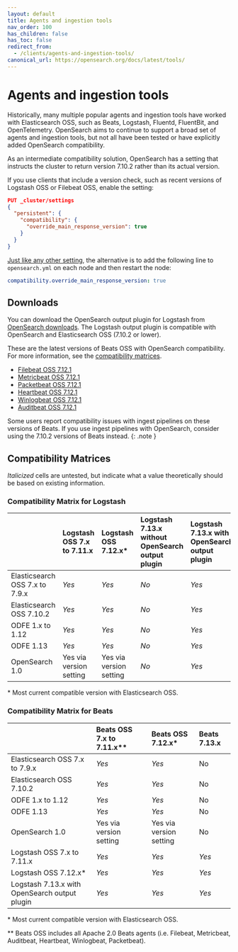 ```yaml
---
layout: default
title: Agents and ingestion tools
nav_order: 100
has_children: false
has_toc: false
redirect_from:
  - /clients/agents-and-ingestion-tools/
canonical_url: https://opensearch.org/docs/latest/tools/
---
```


# Agents and ingestion tools

Historically, many multiple popular agents and ingestion tools have worked with Elasticsearch OSS, such as Beats, Logstash, Fluentd, FluentBit, and OpenTelemetry. OpenSearch aims to continue to support a broad set of agents and ingestion tools, but not all have been tested or have explicitly added OpenSearch compatibility.

As an intermediate compatibility solution, OpenSearch has a setting that instructs the cluster to return version 7.10.2 rather than its actual version.

If you use clients that include a version check, such as recent versions of Logstash OSS or Filebeat OSS, enable the setting:

```json
PUT _cluster/settings
{
  "persistent": {
    "compatibility": {
      "override_main_response_version": true
    }
  }
}
```

[Just like any other setting]({{site.url}}{{site.baseurl}}/opensearch/configuration/), the alternative is to add the following line to `opensearch.yml` on each node and then restart the node:

```yml
compatibility.override_main_response_version: true
```


## Downloads

You can download the OpenSearch output plugin for Logstash from [OpenSearch downloads](https://opensearch.org/downloads.html). The Logstash output plugin is compatible with OpenSearch and Elasticsearch OSS (7.10.2 or lower).

These are the latest versions of Beats OSS with OpenSearch compatibility. For more information, see the [compatibility matrices](#compatibility-matrices).

- [Filebeat OSS 7.12.1](https://www.elastic.co/downloads/past-releases/filebeat-oss-7-12-1)
- [Metricbeat OSS 7.12.1](https://www.elastic.co/downloads/past-releases/metricbeat-oss-7-12-1)
- [Packetbeat OSS 7.12.1](https://www.elastic.co/downloads/past-releases/packetbeat-oss-7-12-1)
- [Heartbeat OSS 7.12.1](https://elastic.co/downloads/past-releases/heartbeat-oss-7-12-1)
- [Winlogbeat OSS 7.12.1](https://www.elastic.co/downloads/past-releases/winlogbeat-oss-7-12-1)
- [Auditbeat OSS 7.12.1](https://elastic.co/downloads/past-releases/auditbeat-oss-7-12-1)

Some users report compatibility issues with ingest pipelines on these versions of Beats. If you use ingest pipelines with OpenSearch, consider using the 7.10.2 versions of Beats instead.
{: .note }


## Compatibility Matrices

*Italicized* cells are untested, but indicate what a value theoretically should be based on existing information.


### Compatibility Matrix for Logstash

| | Logstash OSS 7.x to 7.11.x | Logstash OSS 7.12.x\* | Logstash 7.13.x without OpenSearch output plugin | Logstash 7.13.x with OpenSearch output plugin |
| :---| :--- | :--- | :--- | :--- |
| Elasticsearch OSS 7.x to 7.9.x | *Yes* | *Yes* | *No* | *Yes* |
| Elasticsearch OSS 7.10.2 | *Yes* | *Yes* | *No* | *Yes* |
| ODFE 1.x to 1.12 | *Yes* | *Yes* | *No* | *Yes* |
| ODFE 1.13 | *Yes* | *Yes* | *No* | *Yes* |
| OpenSearch 1.0 | Yes via version setting | Yes via version setting | *No* | *Yes* |

\* Most current compatible version with Elasticsearch OSS.


### Compatibility Matrix for Beats

| | Beats OSS 7.x to 7.11.x\*\* | Beats OSS 7.12.x\* | Beats 7.13.x |
| :--- | :--- | :--- | :--- |
| Elasticsearch OSS 7.x to 7.9.x | *Yes* | *Yes* | No |
| Elasticsearch OSS 7.10.2 | *Yes* | *Yes* | No |
| ODFE 1.x to 1.12 | *Yes* | *Yes* | No |
| ODFE 1.13 | *Yes* | *Yes* | No |
| OpenSearch 1.0 | Yes via version setting | Yes via version setting | No |
| Logstash OSS 7.x to 7.11.x | *Yes* | *Yes* | *Yes* |
| Logstash OSS 7.12.x\* | *Yes* | *Yes* | *Yes* |
| Logstash 7.13.x with OpenSearch output plugin | *Yes* | *Yes* | *Yes* |

\* Most current compatible version with Elasticsearch OSS.

\*\* Beats OSS includes all Apache 2.0 Beats agents (i.e. Filebeat, Metricbeat, Auditbeat, Heartbeat, Winlogbeat, Packetbeat).
